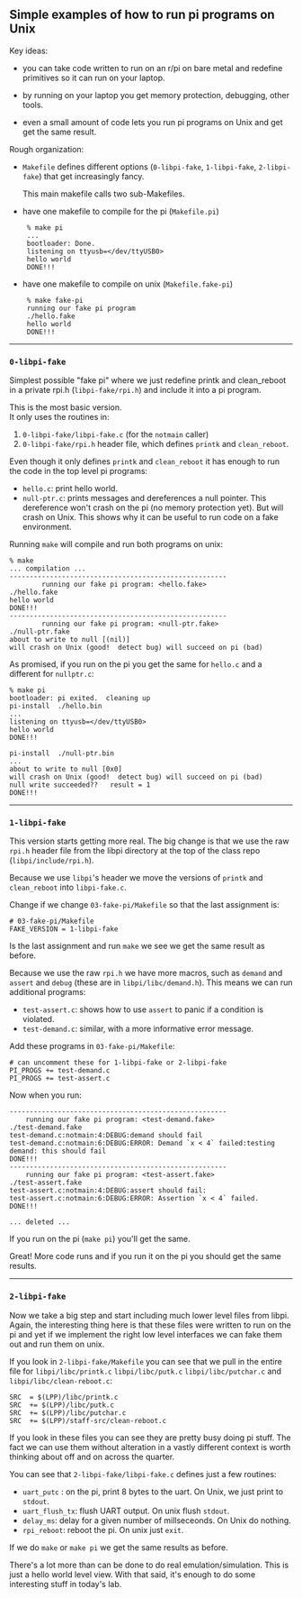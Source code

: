 ## Simple examples of how to run pi programs on Unix

Key ideas:
  - you can take code written to run on an r/pi on bare metal and 
    redefine primitives so it can run on your laptop.

  - by running on your laptop you get memory protection, debugging,
    other tools.

  - even a small amount of code lets you run pi programs on Unix and get
    get the same result.

Rough organization:
 - `Makefile` defines different options (`0-libpi-fake`, `1-libpi-fake`,
   `2-libpi-fake`) that get increasingly fancy.

   This main makefile calls two sub-Makefiles.

 - have one makefile to compile for the pi (`Makefile.pi`)

        % make pi
        ...
        bootloader: Done.
        listening on ttyusb=</dev/ttyUSB0>
        hello world
        DONE!!!
        
 - have one makefile to compile on unix (`Makefile.fake-pi`)

        % make fake-pi
        running our fake pi program
        ./hello.fake
        hello world
        DONE!!!

-----------------------------------------------------------------------
### `0-libpi-fake`

Simplest possible "fake pi"  where we just redefine printk and
clean_reboot in a private rpi.h  (`libpi-fake/rpi.h`) and include it
into a pi program.

This is the most basic version.  
It only uses the routines in:
 1. `0-libpi-fake/libpi-fake.c` (for the `notmain` caller)
 2. `0-libpi-fake/rpi.h` header file, which defines `printk` and
`clean_reboot`.


Even though it only defines `printk` and `clean_reboot` it has enough
to run the code in the top level pi programs:
  - `hello.c`: print hello world. 
  - `null-ptr.c`: prints messages and dereferences a null pointer.
     This dereference won't crash on the pi (no memory protection yet).
     But will crash on Unix.  This shows why it can be useful to run
     code on a fake environment.

Running `make` will compile and run both programs on unix:

    % make
    ... compilation ...
    ------------------------------------------------------ 
            running our fake pi program: <hello.fake>         
    ./hello.fake
    hello world
    DONE!!!
    ------------------------------------------------------ 
            running our fake pi program: <null-ptr.fake>         
    ./null-ptr.fake
    about to write to null [(nil)]
    will crash on Unix (good!  detect bug) will succeed on pi (bad)


As promised, if you run on the pi you get the same for `hello.c` and a
different for `nullptr.c`:

    % make pi
    bootloader: pi exited.  cleaning up
    pi-install  ./hello.bin
    ...
    listening on ttyusb=</dev/ttyUSB0>
    hello world
    DONE!!!

    pi-install  ./null-ptr.bin
    ...
    about to write to null [0x0]
    will crash on Unix (good!  detect bug) will succeed on pi (bad)
    null write succeeded??   result = 1
    DONE!!!


-----------------------------------------------------------------------
### `1-libpi-fake`

This version starts getting more real.  The big change is that we use
the raw `rpi.h` header file from the libpi directory at the top of the
class repo (`libpi/include/rpi.h`).

Because we use `libpi`'s header we move the versions of `printk` and
`clean_reboot` into `libpi-fake.c`.

Change if we change `03-fake-pi/Makefile` so that the last assignment is:

    # 03-fake-pi/Makefile
    FAKE_VERSION = 1-libpi-fake

Is the last assignment and run `make` we see we get the same result as
before.


Because we use the raw `rpi.h` we have more macros, such as `demand` and
`assert` and `debug` (these are in `libpi/libc/demand.h`).  This
means we can run additional programs:
  -  `test-assert.c`: shows how to use `assert` to panic if a condition
     is violated.
  - `test-demand.c`: similar, with a more informative error message.


Add these programs in `03-fake-pi/Makefile`:

    # can uncomment these for 1-libpi-fake or 2-libpi-fake
    PI_PROGS += test-demand.c
    PI_PROGS += test-assert.c


Now when you run:

    ------------------------------------------------------ 
        running our fake pi program: <test-demand.fake>         
    ./test-demand.fake
    test-demand.c:notmain:4:DEBUG:demand should fail
    test-demand.c:notmain:6:DEBUG:ERROR: Demand `x < 4` failed:testing demand: this should fail
    DONE!!!
    ------------------------------------------------------ 
        running our fake pi program: <test-assert.fake>         
    ./test-assert.fake
    test-assert.c:notmain:4:DEBUG:assert should fail:
    test-assert.c:notmain:6:DEBUG:ERROR: Assertion `x < 4` failed.
    DONE!!!

    ... deleted ...


If you run on the pi (`make pi`) you'll get the same.

Great! More code runs and if you run it on the pi you should get the same
results.

-----------------------------------------------------------------------
### `2-libpi-fake`

Now we take a big step and start including much lower level files
from libpi.  Again, the interesting thing here is that these files were
written to run on the pi and yet if we implement the right low level
interfaces we can fake them out and run them on unix.

If you look in `2-libpi-fake/Makefile` you can see that we pull in
the entire file for `libpi/libc/printk.c`
`libpi/libc/putk.c`
`libpi/libc/putchar.c`
and `libpi/libc/clean-reboot.c`:

    SRC  = $(LPP)/libc/printk.c
    SRC  += $(LPP)/libc/putk.c
    SRC  += $(LPP)/libc/putchar.c
    SRC  += $(LPP)/staff-src/clean-reboot.c

If you look in these files you can see they are pretty busy doing
pi stuff.  The fact we can use them without alteration in a vastly
different context is worth thinking about off and on across the quarter.

You can see that `2-libpi-fake/libpi-fake.c` defines just a few routines:
  - `uart_putc` : on the pi, print 8 bytes to the uart.  On Unix, we just
     print to `stdout`.
  - `uart_flush_tx`: flush UART output.  On unix flush `stdout`.
  - `delay_ms`: delay for a given number of millseceonds.  On Unix do nothing.
  - `rpi_reboot`: reboot the pi.  On unix just `exit`.

If we do `make` or `make pi` we get the same results as before.

There's a lot more than can be done to do real emulation/simulation.
This is just a hello world level view.  With that said, it's enough
to do some interesting stuff in today's lab.
